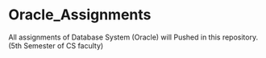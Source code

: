 # Oracle_Assignments
All assignments of Database System (Oracle) will Pushed in this repository.(5th Semester of CS faculty)
